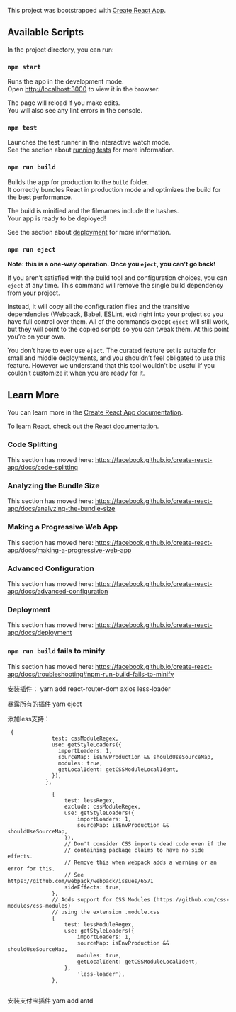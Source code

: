 This project was bootstrapped with [Create React App](https://github.com/facebook/create-react-app).

## Available Scripts

In the project directory, you can run:

### `npm start`

Runs the app in the development mode.<br>
Open [http://localhost:3000](http://localhost:3000) to view it in the browser.

The page will reload if you make edits.<br>
You will also see any lint errors in the console.

### `npm test`

Launches the test runner in the interactive watch mode.<br>
See the section about [running tests](https://facebook.github.io/create-react-app/docs/running-tests) for more information.

### `npm run build`

Builds the app for production to the `build` folder.<br>
It correctly bundles React in production mode and optimizes the build for the best performance.

The build is minified and the filenames include the hashes.<br>
Your app is ready to be deployed!

See the section about [deployment](https://facebook.github.io/create-react-app/docs/deployment) for more information.

### `npm run eject`

**Note: this is a one-way operation. Once you `eject`, you can’t go back!**

If you aren’t satisfied with the build tool and configuration choices, you can `eject` at any time. This command will remove the single build dependency from your project.

Instead, it will copy all the configuration files and the transitive dependencies (Webpack, Babel, ESLint, etc) right into your project so you have full control over them. All of the commands except `eject` will still work, but they will point to the copied scripts so you can tweak them. At this point you’re on your own.

You don’t have to ever use `eject`. The curated feature set is suitable for small and middle deployments, and you shouldn’t feel obligated to use this feature. However we understand that this tool wouldn’t be useful if you couldn’t customize it when you are ready for it.

## Learn More

You can learn more in the [Create React App documentation](https://facebook.github.io/create-react-app/docs/getting-started).

To learn React, check out the [React documentation](https://reactjs.org/).

### Code Splitting

This section has moved here: https://facebook.github.io/create-react-app/docs/code-splitting

### Analyzing the Bundle Size

This section has moved here: https://facebook.github.io/create-react-app/docs/analyzing-the-bundle-size

### Making a Progressive Web App

This section has moved here: https://facebook.github.io/create-react-app/docs/making-a-progressive-web-app

### Advanced Configuration

This section has moved here: https://facebook.github.io/create-react-app/docs/advanced-configuration

### Deployment

This section has moved here: https://facebook.github.io/create-react-app/docs/deployment

### `npm run build` fails to minify

This section has moved here: https://facebook.github.io/create-react-app/docs/troubleshooting#npm-run-build-fails-to-minify



安装插件：
 yarn add react-router-dom axios less-loader
 
暴露所有的插件
yarn eject

添加less支持：
```
 {
              test: cssModuleRegex,
              use: getStyleLoaders({
                importLoaders: 1,
                sourceMap: isEnvProduction && shouldUseSourceMap,
                modules: true,
                getLocalIdent: getCSSModuleLocalIdent,
              }),
            },

              {
                  test: lessRegex,
                  exclude: cssModuleRegex,
                  use: getStyleLoaders({
                      importLoaders: 1,
                      sourceMap: isEnvProduction && shouldUseSourceMap,
                  }),
                  // Don't consider CSS imports dead code even if the
                  // containing package claims to have no side effects.
                  // Remove this when webpack adds a warning or an error for this.
                  // See https://github.com/webpack/webpack/issues/6571
                  sideEffects: true,
              },
              // Adds support for CSS Modules (https://github.com/css-modules/css-modules)
              // using the extension .module.css
              {
                  test: lessModuleRegex,
                  use: getStyleLoaders({
                      importLoaders: 1,
                      sourceMap: isEnvProduction && shouldUseSourceMap,
                      modules: true,
                      getLocalIdent: getCSSModuleLocalIdent,
                  },
                      'less-loader'),
              },
 
 ```
 
安装支付宝插件
yarn add antd
 
 
 
 
 
 
 
 
 
 
 
 
 
 
 
 
 
 
 